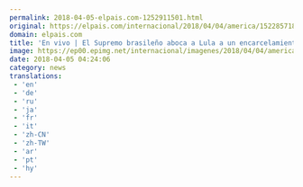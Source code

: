 ```yaml
---
permalink: 2018-04-05-elpais.com-1252911501.html
original: https://elpais.com/internacional/2018/04/04/america/1522857183_029131.html#?ref=rss&format=simple&link=link
domain: elpais.com
title: 'En vivo | El Supremo brasileño aboca a Lula a un encarcelamiento inminente'
image: https://ep00.epimg.net/internacional/imagenes/2018/04/04/america/1522857183_029131_1522858190_rrss_normal.jpg
date: 2018-04-05 04:24:06
category: news
translations: 
 - 'en'
 - 'de'
 - 'ru'
 - 'ja'
 - 'fr'
 - 'it'
 - 'zh-CN'
 - 'zh-TW'
 - 'ar'
 - 'pt'
 - 'hy'
---
```


